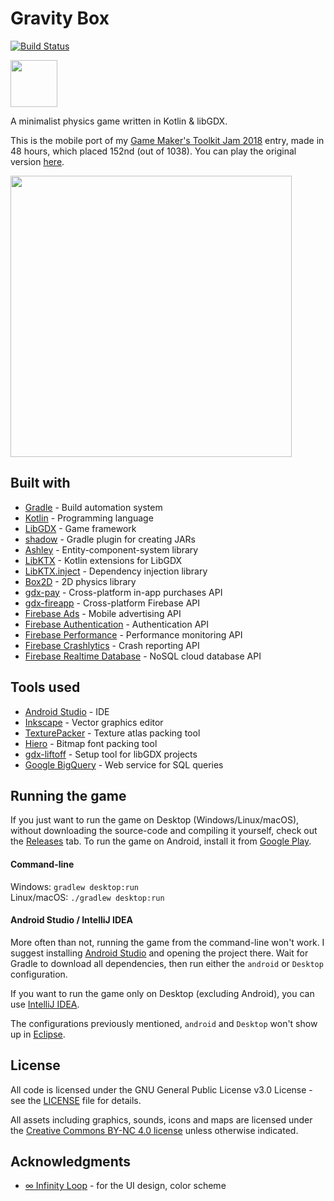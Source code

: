 # Gravity Box
[![Build Status](https://travis-ci.org/Luca1152/gravity-box.svg?branch=develop)](https://travis-ci.org/Luca1152/gravity-box) 

<a href="https://play.google.com/store/apps/details?id=ro.luca1152.gravitybox"><img src="https://i.imgur.com/nmfa0AR.png" width="auto" height="75"></a>

A minimalist physics game written in Kotlin & libGDX. 

This is the mobile port of my [Game Maker's Toolkit Jam 2018](https://itch.io/jam/gmtk-2018) entry, made in 48 hours, which placed 152nd (out of 1038). You can play the original version [here](https://luca1152.itch.io/gravity-box). 

<img src="https://i.imgur.com/cuhzvX0.gif" width=450px>

## Built with
- [Gradle](https://gradle.org/) - Build automation system
- [Kotlin](https://kotlinlang.org/) - Programming language
- [LibGDX](https://libgdx.badlogicgames.com/) - Game framework
- [shadow](https://github.com/johnrengelman/shadow) - Gradle plugin for creating JARs
- [Ashley](https://github.com/libgdx/ashley/wiki) - Entity-component-system library
- [LibKTX](https://github.com/libktx/ktx) - Kotlin extensions for LibGDX
- [LibKTX.inject](https://github.com/libktx/ktx/tree/master/inject) - Dependency injection library
- [Box2D](https://github.com/libgdx/libgdx/wiki/Box2d) - 2D physics library
- [gdx-pay](https://github.com/libgdx/gdx-pay) - Cross-platform in-app purchases API
- [gdx-fireapp](https://github.com/mk-5/gdx-fireapp) - Cross-platform Firebase API
- [Firebase Ads](https://firebase.google.com/docs/admob/admob-firebase) - Mobile advertising API
- [Firebase Authentication](https://firebase.google.com/docs/auth) - Authentication API
- [Firebase Performance](https://firebase.google.com/docs/perf-mon) - Performance monitoring API
- [Firebase Crashlytics](https://firebase.google.com/docs/crashlytics) - Crash reporting API
- [Firebase Realtime Database](https://firebase.google.com/docs/database) - NoSQL cloud database API

## Tools used
- [Android Studio](https://developer.android.com/studio) - IDE
- [Inkscape](https://inkscape.org/) - Vector graphics editor
- [TexturePacker](https://github.com/libgdx/libgdx/wiki/Texture-packer) - Texture atlas packing tool
- [Hiero](https://github.com/libgdx/libgdx/wiki/Hiero) - Bitmap font packing tool
- [gdx-liftoff](https://github.com/tommyettinger/gdx-liftoff) - Setup tool for libGDX projects
- [Google BigQuery](https://cloud.google.com/bigquery/) - Web service for SQL queries

## Running the game
If you just want to run the game on Desktop (Windows/Linux/macOS), without downloading the source-code and compiling it yourself, check out the [Releases](https://github.com/Luca1152/gravity-box/releases) tab. To run the game on Android, install it from [Google Play](https://play.google.com/store/apps/details?id=ro.luca1152.gravitybox).

#### Command-line
Windows: `gradlew desktop:run`  
Linux/macOS: `./gradlew desktop:run`

#### Android Studio / IntelliJ IDEA
More often than not, running the game from the command-line won't work. I suggest installing [Android Studio](https://developer.android.com/studio) and opening the project there. Wait for Gradle to download all dependencies, then run either the `android` or `Desktop` configuration.

If you want to run the game only on Desktop (excluding Android), you can use [IntelliJ IDEA](https://www.jetbrains.com/idea/).

The configurations previously mentioned, `android` and `Desktop` won't show up in [Eclipse](https://www.eclipse.org/eclipseide/).

## License
All code is licensed under the GNU General Public License v3.0 License - see the [LICENSE](https://github.com/Luca1152/gravity-box/blob/master/LICENSE) file for details.

All assets including graphics, sounds, icons and maps are licensed under the [Creative Commons BY-NC 4.0 license](https://creativecommons.org/licenses/by-nc/4.0/legalcode) unless otherwise indicated.

## Acknowledgments
- [∞ Infinity Loop](https://play.google.com/store/apps/details?id=com.balysv.loop&hl=en) - for the UI design, color scheme
